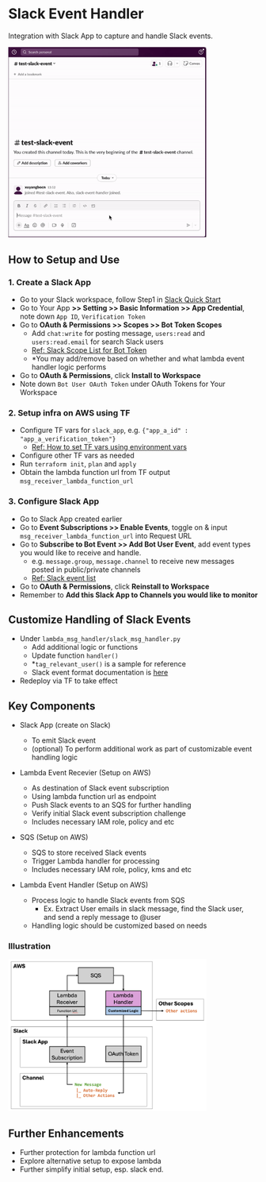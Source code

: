 # Slack Event Handler

Integration with Slack App to capture and handle Slack events.

<img src="docs/demo1.gif" alt="drawing" width="400"/>

## How to Setup and Use

### 1. Create a Slack App

- Go to your Slack workspace, follow Step1 in [Slack Quick Start](https://api.slack.com/quickstart#creating)
- Go to Your App **>> Setting >> Basic Information >> App Credential**, note down `App ID`, `Verification Token`
- Go to **OAuth & Permissions >> Scopes >> Bot Token Scopes**
  - Add `chat:write` for posting message, `users:read` and `users:read.email` for search Slack users
  - [Ref: Slack Scope List for Bot Token](https://api.slack.com/scopes?filter=granular_bot)
  - \*You may add/remove based on whether and what lambda event handler logic performs
- Go to **OAuth & Permissions**, click **Install to Workspace**
- Note down `Bot User OAuth Token` under OAuth Tokens for Your Workspace

### 2. Setup infra on AWS using TF

- Configure TF vars for `slack_app`, e.g. `{"app_a_id" : "app_a_verification_token"}`
  - [Ref: How to set TF vars using environment vars](https://developer.hashicorp.com/terraform/cli/config/environment-variables#tf_var_name)
- Configure other TF vars as needed
- Run `terraform init`, `plan` and `apply`
- Obtain the lambda function url from TF output `msg_receiver_lambda_function_url`

### 3. Configure Slack App

- Go to Slack App created earlier
- Go to **Event Subscriptions >> Enable Events**, toggle on & input `msg_receiver_lambda_function_url` into Request URL
- Go to **Subscribe to Bot Event >> Add Bot User Event**, add event types you would like to receive and handle.
  - e.g. `message.group`, `message.channel` to receive new messages posted in public/private channels
  - [Ref: Slack event list](https://api.slack.com/events?filter=Events)
- Go to **OAuth & Permissions**, click **Reinstall to Workspace**
- Remember to **Add this Slack App to Channels you would like to monitor**

## Customize Handling of Slack Events

- Under `lambda_msg_handler/slack_msg_handler.py`
  - Add additional logic or functions
  - Update function `handler()`
  - \*`tag_relevant_user()` is a sample for reference
  - Slack event format documentation is [here](https://api.slack.com/events/)
- Redeploy via TF to take effect

## Key Components

- Slack App (create on Slack)

  - To emit Slack event
  - (optional) To perform additional work as part of customizable event handling logic

- Lambda Event Recevier (Setup on AWS)

  - As destination of Slack event subscription
  - Using lambda function url as endpoint
  - Push Slack events to an SQS for further handling
  - Verify initial Slack event subscription challenge
  - Includes necessary IAM role, policy and etc

- SQS (Setup on AWS)

  - SQS to store received Slack events
  - Trigger Lambda handler for processing
  - Includes necessary IAM role, policy, kms and etc

- Lambda Event Handler (Setup on AWS)

  - Process logic to handle Slack events from SQS
    - Ex. Extract User emails in slack message, find the Slack user, and send a reply message to @user
  - Handling logic should be customized based on needs

### Illustration
<img src="docs/architecture.png" alt="drawing" width="400"/>

## Further Enhancements

- Further protection for lambda function url
- Explore alternative setup to expose lambda
- Further simplify initial setup, esp. slack end.
